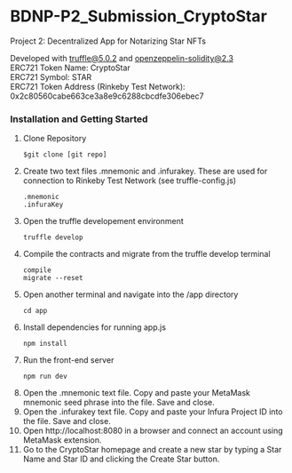 # BDNP-P2_Submission_CryptoStar
Project 2: Decentralized App for Notarizing Star NFTs

Developed with truffle@5.0.2 and openzeppelin-solidity@2.3 </br>
ERC721 Token Name: CryptoStar </br>
ERC721 Symbol: STAR </br>
ERC721 Token Address (Rinkeby Test Network): 0x2c80560cabe663ce3a8e9c6288cbcdfe306ebec7 </br>

<h3>Installation and Getting Started</h3>
<ol><li>Clone Repository</li>
  
<pre>
<code>$git clone [git repo]</code>
</pre>
<li>Create two text files .mnemonic and .infurakey. These are used for connection to Rinkeby Test Network (see truffle-config.js)</li>
  
<pre><code>.mnemonic
.infuraKey
</code></pre>
  <li>Open the truffle developement environment</li>
  <pre><code>truffle develop</code></pre>
  <li>Compile the contracts and migrate from the truffle develop terminal</li>
  <pre><code>compile
migrate --reset</code></pre>
<li>Open another terminal and navigate into the /app directory</li>
<pre><code>cd app</code></pre>
  <li>Install dependencies for running app.js</li>
  <pre><code>npm install</code></pre>
 <li>Run the front-end server</li>
 <pre><code>npm run dev</code></pre>
<li>Open the .mnemonic text file. Copy and paste your MetaMask mnemonic seed phrase into the file. Save and close.</li>
<li>Open the .infurakey text file. Copy and paste your Infura Project ID into the file. Save and close.</li>
  <li>Open http://localhost:8080 in a browser and connect an account using MetaMask extension.</li>
  <li>Go to the CryptoStar homepage and create a new star by typing a Star Name and Star ID and clicking the Create Star button.</li>
  
</ol>

